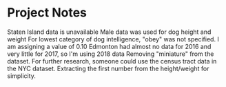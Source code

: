 # Project Notes

Staten Island data is unavailable
Male data was used for dog height and weight
For lowest category of dog intelligence, "obey" was not specified. I am assigning a value of 0.10
Edmonton had almost no data for 2016 and very little for 2017, so I'm using 2018 data
Removing "miniature" from the dataset.
For further research, someone could use the census tract data in the NYC dataset.
Extracting the first number from the height/weight for simplicity.